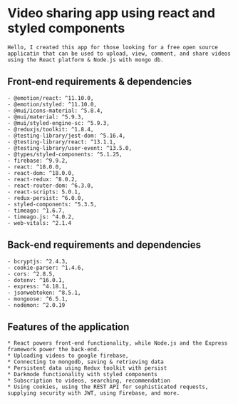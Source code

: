 # Video sharing app using react and styled components
```
Hello, I created this app for those looking for a free open source applicatin that can be used to upload, view, comment, and share videos using the React platform & Node.js with mongo db.
```
## Front-end requirements & dependencies
    - @emotion/react: ^11.10.0,
    - @emotion/styled: ^11.10.0,
    - @mui/icons-material: ^5.8.4,
    - @mui/material: ^5.9.3,
    - @mui/styled-engine-sc: ^5.9.3,
    - @reduxjs/toolkit: ^1.8.4,
    - @testing-library/jest-dom: ^5.16.4,
    - @testing-library/react: ^13.1.1,
    - @testing-library/user-event: ^13.5.0,
    - @types/styled-components: ^5.1.25,
    - firebase: ^9.9.2,
    - react: ^18.0.0,
    - react-dom: ^18.0.0,
    - react-redux: ^8.0.2,
    - react-router-dom: ^6.3.0,
    - react-scripts: 5.0.1,
    - redux-persist: ^6.0.0,
    - styled-components: ^5.3.5,
    - timeago: ^1.6.7,
    - timeago.js: ^4.0.2,
    - web-vitals: ^2.1.4
## Back-end requirements and dependencies
    - bcryptjs: ^2.4.3,
    - cookie-parser: ^1.4.6,
    - cors: ^2.8.5,
    - dotenv: ^16.0.1,
    - express: ^4.18.1,
    - jsonwebtoken: ^8.5.1,
    - mongoose: ^6.5.1,
    - nodemon: ^2.0.19
## Features of the application
    * React powers front-end functionality, while Node.js and the Express framework power the back-end.
    * Uploading videos to google firebase,
    * Connecting to mongodb, saving & retrieving data
    * Persistent data using Redux toolkit with persist
    * Darkmode functionality with styled components
    * Subscription to videos, searching, recommendation
    * Using cookies, using the REST API for sophisticated requests, supplying security with JWT, using Firebase, and more.
